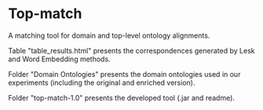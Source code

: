 # Top-match

A matching tool for domain and top-level ontology alignments.

Table "table_results.html" presents the correspondences generated by Lesk and Word Embedding methods.

Folder "Domain Ontologies" presents the domain ontologies used in our experiments (including the original and enriched version).

Folder "top-match-1.0" presents the developed tool (.jar and readme).
